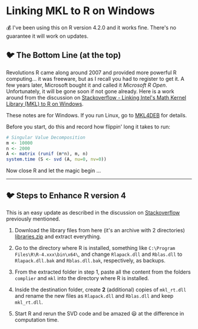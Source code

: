 
# Linking MKL to R on Windows

&#128176; I've been using this on R version 4.2.0 and it works fine. There's no guarantee it will work on updates. <br/>


## &#128038; The Bottom Line (at the top)

Revolutions R came along around 2007 and provided more powerful R computing... it was freeware, but as I recall you had to register to get it.  A few years later, Microsoft bought it and called it _Microsoft R Open_.  Unfortunately, it will be gone soon if not gone already.
Here is a work around from the discussion on [Stackoverflow - Linking Intel's Math Kernel Library (MKL) to R on Windows](https://stackoverflow.com/questions/38090206/linking-intels-math-kernel-library-mkl-to-r-on-windows/56560870#56560870). 


These notes are for Windows. If you run Linux, go to [MKL4DEB](https://github.com/eddelbuettel/mkl4deb) for details.


Before you start, do this and record how flippin' long it takes to run:

```r
# Singular Value Decomposition
m <- 10000
n <- 2000
A <- matrix (runif (m*n), m, n)
system.time (S <- svd (A, nu=0, nv=0))
```

Now close R and let the magic begin ...

---

## &#128038; Steps to Enhance  R version 4 

This is an easy update as described in the discussion on [Stackoverflow](https://stackoverflow.com/questions/38090206/linking-intels-math-kernel-library-mkl-to-r-on-windows/56560870#56560870) previously mentioned.


1.   Download the library files from here (it's an archive with 2 directories)
[libraries.zip](https://www.stat.pitt.edu/stoffer/tsa4/libraries.zip) and extract everything.

2. Go to the  directory where R is installed, something like `C:\Program Files\R\R-4.xxx\bin\x64\`, and change `Rlapack.dll` and `Rblas.dll` to
`Rlapack.dll.bak` and `Rblas.dll.bak`, respectively, as backups.

3. From the extracted folder in step 1, paste all the content from the folders
`complier` and  `mkl`  into the  directory where R is installed.


4. Inside the destination folder, create **2** (additional) copies of `mkl_rt.dll`  and rename the new files as `Rlapack.dll` and `Rblas.dll`  and keep `mkl_rt.dll`.  

5. Start R and rerun the SVD code and be amazed &#128515; at the difference in computation time.





							








